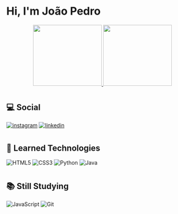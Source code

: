 # Hi, I'm João Pedro

<div align="center">
  <a href="https://github.com/jternesconte">
  <img height="160em" width="180em" src="https://github-readme-stats.vercel.app/api?username=Jternesconte&show_icons=true&theme=dracula&include_all_commits=true&count_private=true"/>
  <img height="160em" width="180em" src="https://github-readme-stats.vercel.app/api/top-langs/?username=Jternesconte&layout=compact&langs_count=7&theme=dracula"/></a>
</div>

#

## 💻 Social

[![instagram](https://img.shields.io/badge/Instagram-E4405F?style=for-the-badge&logo=instagram&logoColor=white)](https://www.instagram.com/jternesconte/)
[![linkedin](https://img.shields.io/badge/LinkedIn-0077B5?style=for-the-badge&logo=linkedin&logoColor=white)](https://www.linkedin.com/in/jo%C3%A3o-pedro-ternes-conte/)

#

## 🧠 Learned Technologies

  ![HTML5](https://img.shields.io/badge/HTML5-E34F26?style=for-the-badge&logo=html5&logoColor=white)
  ![CSS3](https://img.shields.io/badge/CSS3-1572B6?style=for-the-badge&logo=css3&logoColor=white)
  ![Python](https://img.shields.io/badge/Python-14354C?style=for-the-badge&logo=python&logoColor=white)
  ![Java](https://img.shields.io/badge/Java-ED8B00?style=for-the-badge&logo=java&logoColor=white)

#

## 📚 Still Studying

  ![JavaScript](https://img.shields.io/badge/JavaScript-F7DF1E?style=for-the-badge&logo=javascript&logoColor=black)
  ![Git](https://img.shields.io/badge/GIT-E44C30?style=for-the-badge&logo=git&logoColor=white)

#
